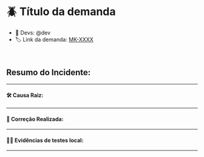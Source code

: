 # **:beetle: Título da demanda**

- :zombie: Devs: @dev
- :label: Link da demanda: [MK-XXXX](https://mercafacil.atlassian.net/browse/MK-XXXX)

<br />

## **Resumo do Incidente:**
---

#### **🛠️ Causa Raiz:**
---

#### **🔧 Correção Realizada:**
---

#### **🧑‍🔧 Evidências de testes local:**

---
